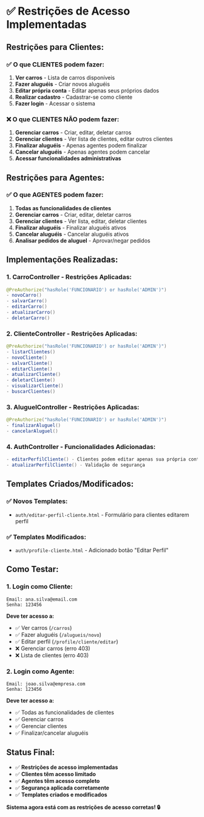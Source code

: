 # ✅ Restrições de Acesso Implementadas

## **Restrições para Clientes:**

### **✅ O que CLIENTES podem fazer:**
1. **Ver carros** - Lista de carros disponíveis
2. **Fazer aluguéis** - Criar novos aluguéis
3. **Editar própria conta** - Editar apenas seus próprios dados
4. **Realizar cadastro** - Cadastrar-se como cliente
5. **Fazer login** - Acessar o sistema

### **❌ O que CLIENTES NÃO podem fazer:**
1. **Gerenciar carros** - Criar, editar, deletar carros
2. **Gerenciar clientes** - Ver lista de clientes, editar outros clientes
3. **Finalizar aluguéis** - Apenas agentes podem finalizar
4. **Cancelar aluguéis** - Apenas agentes podem cancelar
5. **Acessar funcionalidades administrativas**

## **Restrições para Agentes:**

### **✅ O que AGENTES podem fazer:**
1. **Todas as funcionalidades de clientes**
2. **Gerenciar carros** - Criar, editar, deletar carros
3. **Gerenciar clientes** - Ver lista, editar, deletar clientes
4. **Finalizar aluguéis** - Finalizar aluguéis ativos
5. **Cancelar aluguéis** - Cancelar aluguéis ativos
6. **Analisar pedidos de aluguel** - Aprovar/negar pedidos

## **Implementações Realizadas:**

### **1. CarroController - Restrições Aplicadas:**
```java
@PreAuthorize("hasRole('FUNCIONARIO') or hasRole('ADMIN')")
- novoCarro()
- salvarCarro()
- editarCarro()
- atualizarCarro()
- deletarCarro()
```

### **2. ClienteController - Restrições Aplicadas:**
```java
@PreAuthorize("hasRole('FUNCIONARIO') or hasRole('ADMIN')")
- listarClientes()
- novoCliente()
- salvarCliente()
- editarCliente()
- atualizarCliente()
- deletarCliente()
- visualizarCliente()
- buscarClientes()
```

### **3. AluguelController - Restrições Aplicadas:**
```java
@PreAuthorize("hasRole('FUNCIONARIO') or hasRole('ADMIN')")
- finalizarAluguel()
- cancelarAluguel()
```

### **4. AuthController - Funcionalidades Adicionadas:**
```java
- editarPerfilCliente() - Clientes podem editar apenas sua própria conta
- atualizarPerfilCliente() - Validação de segurança
```

## **Templates Criados/Modificados:**

### **✅ Novos Templates:**
- `auth/editar-perfil-cliente.html` - Formulário para clientes editarem perfil

### **✅ Templates Modificados:**
- `auth/profile-cliente.html` - Adicionado botão "Editar Perfil"

## **Como Testar:**

### **1. Login como Cliente:**
```
Email: ana.silva@email.com
Senha: 123456
```

**Deve ter acesso a:**
- ✅ Ver carros (`/carros`)
- ✅ Fazer aluguéis (`/alugueis/novo`)
- ✅ Editar perfil (`/profile/cliente/editar`)
- ❌ Gerenciar carros (erro 403)
- ❌ Lista de clientes (erro 403)

### **2. Login como Agente:**
```
Email: joao.silva@empresa.com
Senha: 123456
```

**Deve ter acesso a:**
- ✅ Todas as funcionalidades de clientes
- ✅ Gerenciar carros
- ✅ Gerenciar clientes
- ✅ Finalizar/cancelar aluguéis

## **Status Final:**

- ✅ **Restrições de acesso implementadas**
- ✅ **Clientes têm acesso limitado**
- ✅ **Agentes têm acesso completo**
- ✅ **Segurança aplicada corretamente**
- ✅ **Templates criados e modificados**

**Sistema agora está com as restrições de acesso corretas! 🔒**


